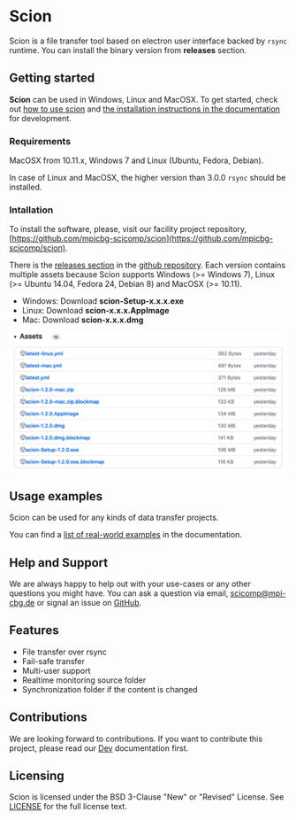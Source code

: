 Scion
=======

Scion is a file transfer tool based on electron user interface backed by ```rsync``` runtime. You can install the binary version from **releases** section.

## Getting started

**Scion** can be used in Windows, Linux and MacOSX. To get started, check out [how to use scion](howto.md) and [the installation instructions in the documentation](setup.md) for development.

### Requirements

MacOSX from 10.11.x, Windows 7 and Linux (Ubuntu, Fedora, Debian).

In case of Linux and MacOSX, the higher version than 3.0.0 `rsync` should be installed.

### Intallation

To install the software, please, visit our facility project repository, [https://github.com/mpicbg-scicomp/scion](https://github.com/mpicbg-scicomp/scion).

There is the [releases section](https://github.com/mpicbg-scicomp/scion/releases) in the [github repository](https://github.com/mpicbg-scicomp/scion). Each version contains multiple assets because Scion supports Windows (>= Windows 7), Linux (>= Ubuntu 14.04, Fedora 24, Debian 8) and MacOSX (>= 10.11).

* Windows: Download **scion-Setup-x.x.x.exe**
* Linux: Download **scion-x.x.x.AppImage**
* Mac: Download **scion-x.x.x.dmg**

<img src="img/assets.png" width="600">

## Usage examples

Scion can be used for any kinds of data transfer projects. 

You can find a [list of real-world examples](examples.md) in the documentation.

## Help and Support

We are always happy to help out with your use-cases or any other questions you might have. You can ask a question via email, scicomp@mpi-cbg.de or signal an issue on [GitHub](https://github.com/mpicbg-scicomp/scion/).

## Features

* File transfer over rsync
* Fail-safe transfer
* Multi-user support
* Realtime monitoring source folder
* Synchronization folder if the content is changed

## Contributions

We are looking forward to contributions. If you want to contribute this project, please read our [Dev](dev.md) documentation first.

## Licensing

Scion is licensed under the BSD 3-Clause "New" or "Revised" License. See [LICENSE](LICENSE) for the full license text.
